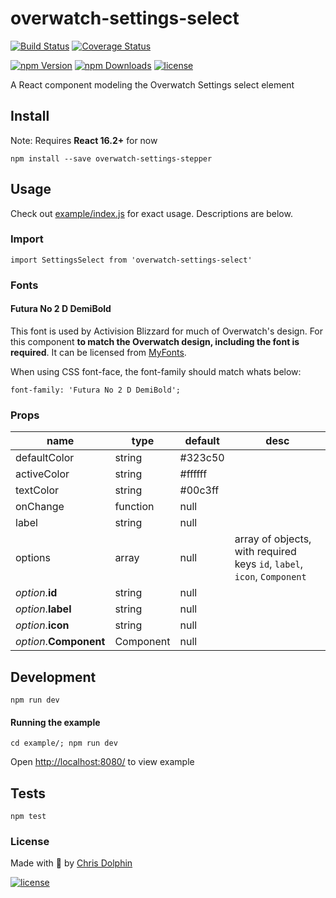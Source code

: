 overwatch-settings-select
=========

[![Build Status](https://travis-ci.org/likethemammal/overwatch-settings-select.svg?branch=master)](https://travis-ci.org/likethemammal/overwatch-settings-select)
[![Coverage Status](https://coveralls.io/repos/github/likethemammal/overwatch-settings-select/badge.svg?branch=master)](https://coveralls.io/github/likethemammal/overwatch-settings-select?branch=master)

[![npm Version](https://img.shields.io/npm/v/overwatch-settings-select.svg)](https://www.npmjs.com/package/overwatch-settings-select)
[![npm Downloads](https://img.shields.io/npm/dm/overwatch-settings-select.svg)](https://www.npmjs.com/package/overwatch-settings-select)
[![license](https://img.shields.io/github/license/likethemammal/overwatch-settings-select.svg)](https://github.com/likethemammal/overwatch-settings-select/blob/master/LICENSE)

A React component modeling the Overwatch Settings select element


## Install

Note: Requires **React 16.2+** for now

    npm install --save overwatch-settings-stepper
    
## Usage

Check out [example/index.js](example/index.js) for exact usage. Descriptions are below.

### Import

    import SettingsSelect from 'overwatch-settings-select'

### Fonts

#### Futura No 2 D DemiBold

This font is used by Activision Blizzard for much of Overwatch's design. For this component **to match the Overwatch design, including the font is required**. It can be licensed from [MyFonts](http://www.myfonts.com/fonts/urw/futura-no-2/futura-no2-d-demi-bold/).

When using CSS font-face, the font-family should match whats below:

    font-family: 'Futura No 2 D DemiBold';

### Props

| name        | type           | default  | desc 
--- | --- | --- | --- |
| defaultColor | string | #323c50 |  |
| activeColor | string | #ffffff |  |
| textColor | string | #00c3ff |  |
| onChange | function | null |  |
| label | string | null |  |
| options | array | null | array of objects, with required keys `id`, `label`, `icon`, `Component` |
| *option*.**id** | string | null |  |
| *option*.**label** | string | null |  |
| *option*.**icon** | string | null |  |
| *option*.**Component** | Component | null |  |

## Development

    npm run dev
  
#### Running the example

    cd example/; npm run dev
    
Open [http://localhost:8080/](http://localhost:8080/) to view example


## Tests

    npm test

### License

Made with 🍊 by [Chris Dolphin](https://github.com/likethemammal)

[![license](https://img.shields.io/github/license/likethemammal/overwatch-settings-select.svg?style=flat-square)](https://github.com/likethemammal/overwatch-settings-select/blob/master/LICENSE)